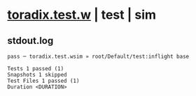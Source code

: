 # [toradix.test.w](../../../../../../examples/tests/sdk_tests/math/toradix.test.w) | test | sim

## stdout.log
```log
pass ─ toradix.test.wsim » root/Default/test:inflight base

Tests 1 passed (1)
Snapshots 1 skipped
Test Files 1 passed (1)
Duration <DURATION>
```

